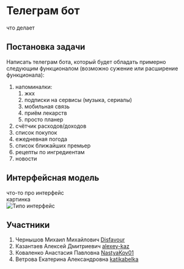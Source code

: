# Телеграм бот
что делает
## Постановка задачи
Написать телеграм бота, который будет обладать примерно следующим функционалом (возможно сужение или расширение функционала):
1. напоминалки:
    1. жкх
    2. подписки на сервисы (музыка, сериалы)
    3. мобильная связь
    4. приём лекарств
    5. просто планер
2. счётчик расходов/доходов
3. список покупок
4. ежедневная погода
5. список ближайших премьер
6. рецепты по ингредиентам
7. новости

## Интерфейсная модель
что-то про интерфейс  
картинка  
![](https://lh3.googleusercontent.com/proxy/aEW0tjmPhE5bGKu04wn4a9i207R6S4qfWWf0slQqVdSwhOKBWqflgFs90Ww-4PjZ-NX7q7XOLdQ9A0wcp10KoGv1SFeb0BLm56c "Типо интерфейс")
## Участники
1. Чернышов Михаил Михайлович [Disfavour](https://github.com/Disfavour "Чернышов Михаил Михайлович")
2. Казантаев Алексей Дмитриевич [alexey-kaz](https://github.com/alexey-kaz "Казантаев Алексей Дмитриевич")
3. Коваленко Анастасия Павловна [NastyaKov01](https://github.com/NastyaKov01 "Коваленко Анастасия Павловна")
4. Ветрова Екатерина Александровна [katikabelka](https://github.com/katikabelka "Ветрова Екатерина Александровна")
